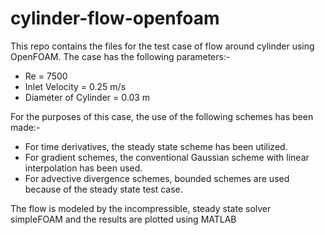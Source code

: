# cylinder-flow-openfoam

This repo contains the files for the test case of flow around cylinder using OpenFOAM. The case has the following parameters:-
- Re = 7500
- Inlet Velocity = 0.25 m/s
- Diameter of Cylinder = 0.03 m

For the purposes of this case, the use of the following schemes has been made:-
- For time derivatives, the steady state scheme has been utilized.
- For gradient schemes, the conventional Gaussian scheme with linear interpolation has been used.
- For advective divergence schemes, bounded schemes are used because of the steady state test case.

The flow is modeled by the incompressible, steady state solver simpleFOAM and the results are plotted using MATLAB
 
 
